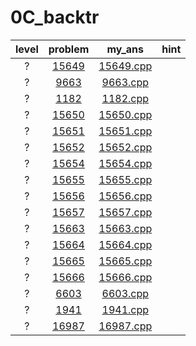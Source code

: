 # 0C_backtr
| level | problem | my_ans | hint |
| :--: | :--: | :--: | :--: |
| ? | [15649](https://www.acmicpc.net/problem/15649) | [15649.cpp](./15649/15649.cpp) |  |
| ? | [9663](https://www.acmicpc.net/problem/9663) | [9663.cpp](./9663/9663.cpp) |  |
| ? | [1182](https://www.acmicpc.net/problem/1182) | [1182.cpp](./1182/1182.cpp) |  |
| ? | [15650](https://www.acmicpc.net/problem/15650) | [15650.cpp](./15650/15650.cpp) |  |
| ? | [15651](https://www.acmicpc.net/problem/15651) | [15651.cpp](./15651/15651.cpp) |  |
| ? | [15652](https://www.acmicpc.net/problem/15652) | [15652.cpp](./15652/15652.cpp) |  |
| ? | [15654](https://www.acmicpc.net/problem/15654) | [15654.cpp](./15654/15654.cpp) |  |
| ? | [15655](https://www.acmicpc.net/problem/15655) | [15655.cpp](./15655/15655.cpp) |  |
| ? | [15656](https://www.acmicpc.net/problem/15656) | [15656.cpp](./15656/15656.cpp) |  |
| ? | [15657](https://www.acmicpc.net/problem/15657) | [15657.cpp](./15657/15657.cpp) |  |
| ? | [15663](https://www.acmicpc.net/problem/15663) | [15663.cpp](./15663/15663.cpp) |  |
| ? | [15664](https://www.acmicpc.net/problem/15664) | [15664.cpp](./15664/15664.cpp) |  |
| ? | [15665](https://www.acmicpc.net/problem/15665) | [15665.cpp](./15665/15665.cpp) |  |
| ? | [15666](https://www.acmicpc.net/problem/15666) | [15666.cpp](./15666/15666.cpp) |  |
| ? | [6603](https://www.acmicpc.net/problem/6603) | [6603.cpp](./6603/6603.cpp) |  |
| ? | [1941](https://www.acmicpc.net/problem/1941) | [1941.cpp](./1941/1941.cpp) |  |
| ? | [16987](https://www.acmicpc.net/problem/16987) | [16987.cpp](./16987/16987.cpp) |  |
